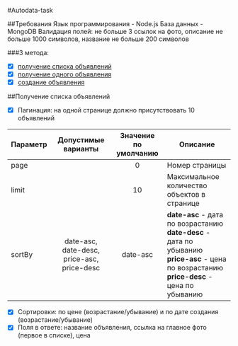 #Autodata-task

##Требования
Язык программирования - Node.js
База данных - MongoDB
Валидация полей: не больше 3 ссылок на фото, описание не больше 1000 символов, название не больше 200 символов

###3 метода:
- [x] [получение списка объявлений](https://github.com/Bakytbek03042/autodata-task "Получение списка объявлений")
- [x] [получение одного объявления]()
- [x] [создание объявления]()

##Получение списка объявлений
- [x] Пагинация: на одной странице должно присутствовать 10 объявлений

|  Параметр | Допустимые варианты  | Значение по умолчанию | Описание |
| ------------ | :------------: | :------------: | ------------ |
| page  |  | 0 | Номер страницы |
| limit  |  | 10 | Максимальное количество объектов в странице |
| sortBy  | date-asc, date-desc, price-asc, price-desc | date-asc | **date-asc** - дата по возрастанию<br> **date-desc** - дата по убыванию<br> **price-asc** - цена по возрастанию<br> **price-desc** - цена по убыванию |


- [x] Cортировки: по цене (возрастание/убывание) и по дате создания (возрастание/убывание)
- [x] Поля в ответе: название объявления, ссылка на главное фото (первое в списке), цена
